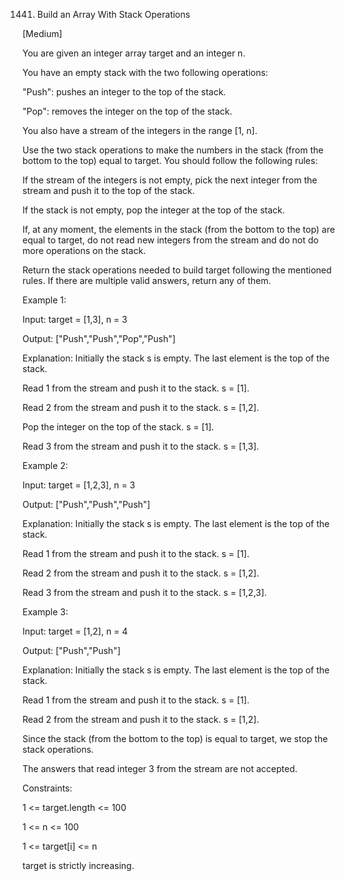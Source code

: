 1441. Build an Array With Stack Operations

[Medium]

You are given an integer array target and an integer n.

You have an empty stack with the two following operations:

"Push": pushes an integer to the top of the stack.

"Pop": removes the integer on the top of the stack.

You also have a stream of the integers in the range [1, n].

Use the two stack operations to make the numbers in the stack (from the bottom to the top) equal to target. You should follow the following rules:

If the stream of the integers is not empty, pick the next integer from the stream and push it to the top of the stack.

If the stack is not empty, pop the integer at the top of the stack.

If, at any moment, the elements in the stack (from the bottom to the top) are equal to target, do not read new integers from the stream and do not do more operations on the stack.

Return the stack operations needed to build target following the mentioned rules. If there are multiple valid answers, return any of them.


Example 1:

Input: target = [1,3], n = 3

Output: ["Push","Push","Pop","Push"]

Explanation: Initially the stack s is empty. The last element is the top of the stack.

Read 1 from the stream and push it to the stack. s = [1].

Read 2 from the stream and push it to the stack. s = [1,2].

Pop the integer on the top of the stack. s = [1].

Read 3 from the stream and push it to the stack. s = [1,3].

Example 2:

Input: target = [1,2,3], n = 3

Output: ["Push","Push","Push"]

Explanation: Initially the stack s is empty. The last element is the top of the stack.

Read 1 from the stream and push it to the stack. s = [1].

Read 2 from the stream and push it to the stack. s = [1,2].

Read 3 from the stream and push it to the stack. s = [1,2,3].

Example 3:

Input: target = [1,2], n = 4

Output: ["Push","Push"]

Explanation: Initially the stack s is empty. The last element is the top of the stack.

Read 1 from the stream and push it to the stack. s = [1].

Read 2 from the stream and push it to the stack. s = [1,2].

Since the stack (from the bottom to the top) is equal to target, we stop the stack operations.

The answers that read integer 3 from the stream are not accepted.



Constraints:

1 <= target.length <= 100

1 <= n <= 100

1 <= target[i] <= n

target is strictly increasing.